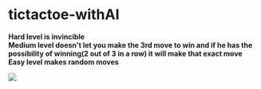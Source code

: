 # tictactoe-withAI
**Hard level is invincible**  
**Medium level doesn't let you make the 3rd move to win and if he has the possibility of winning(2 out of 3 in a row) it will make that exact move**  
**Easy level makes random moves**  

<img src="https://thumbs.gfycat.com/SimplisticWhichCrayfish-size_restricted.gif" />
